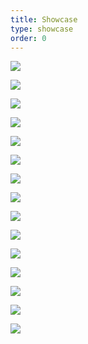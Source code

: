 ```yaml
---
title: Showcase
type: showcase
order: 0
---
```


![](../images/showcase/qiu_qiu_da_mao_xian.jpg)

[![](../images/showcase/20180516115447.jpg)](https://itunes.apple.com/cn/app/id524690790?mt=8)

[![](../images/showcase/20180209121034.png)](https://itunes.apple.com/cn/app/ar%E6%B1%AA%E6%B1%AA-%E8%AE%A9%E8%90%8C%E5%AE%A0%E9%99%AA%E4%BC%B4%E4%BD%A0%E6%AF%8F%E4%B8%80%E5%A4%A9/id1325557427?mt=8)

[![](../images/showcase/20180105120101.png)](https://h5.qzone.qq.com/app/open/1106265596/home?_happ=1&_proxy=1&_wv=145191)

[![](../images/showcase/20180105115555.png)](https://itunes.apple.com/cn/app/%E8%B4%9D%E8%B4%9D%E5%9B%BD%E5%AD%A6-%E5%8A%A8%E7%94%BB%E7%89%88/id1106282231?mt=8)

[![](../images/showcase/20180105114648.png)](http://app.hicloud.com/app/C10682479)

[![](../images/showcase/20180105114130.png)](https://play.google.com/store/apps/details?id=com.gameabc.slots.amazing)

[![](../images/showcase/20180105112147.png)](https://itunes.apple.com/cn/app/%E9%85%B7%E8%9B%8B/id1301107026?mt=8)

![](../images/showcase/img01.jpg)

![](../images/showcase/1662795329.png)

![](../images/showcase/20170925113613.png)

![](../images/showcase/20170321162927.jpg)

![](../images/showcase/20161202112538.jpg)

![](../images/showcase/201612021143201.png)

![](../images/showcase/20140115095841833.jpg)